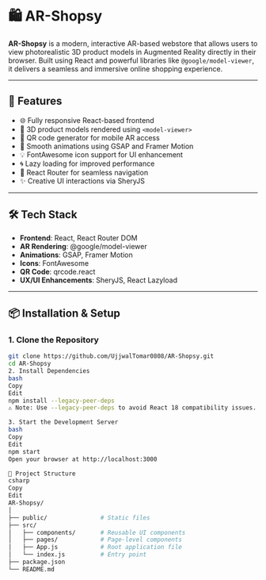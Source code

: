 # 🛍️ AR-Shopsy

**AR-Shopsy** is a modern, interactive AR-based webstore that allows users to view photorealistic 3D product models in Augmented Reality directly in their browser. Built using React and powerful libraries like `@google/model-viewer`, it delivers a seamless and immersive online shopping experience.

---

## 🚀 Features

- 🌐 Fully responsive React-based frontend
- 🧠 3D product models rendered using `<model-viewer>`
- 📱 QR code generator for mobile AR access
- 🎥 Smooth animations using GSAP and Framer Motion
- 💡 FontAwesome icon support for UI enhancement
- 🌀 Lazy loading for improved performance
- 🔗 React Router for seamless navigation
- ✨ Creative UI interactions via SheryJS

---

## 🛠️ Tech Stack

- **Frontend**: React, React Router DOM
- **AR Rendering**: @google/model-viewer
- **Animations**: GSAP, Framer Motion
- **Icons**: FontAwesome
- **QR Code**: qrcode.react
- **UX/UI Enhancements**: SheryJS, React Lazyload

---

## 📦 Installation & Setup

### 1. Clone the Repository

```bash
git clone https://github.com/UjjwalTomar0808/AR-Shopsy.git
cd AR-Shopsy
2. Install Dependencies
bash
Copy
Edit
npm install --legacy-peer-deps
⚠️ Note: Use --legacy-peer-deps to avoid React 18 compatibility issues.

3. Start the Development Server
bash
Copy
Edit
npm start
Open your browser at http://localhost:3000

🧭 Project Structure
csharp
Copy
Edit
AR-Shopsy/
│
├── public/               # Static files
├── src/
│   ├── components/       # Reusable UI components
│   ├── pages/            # Page-level components
│   ├── App.js            # Root application file
│   └── index.js          # Entry point
├── package.json
└── README.md

